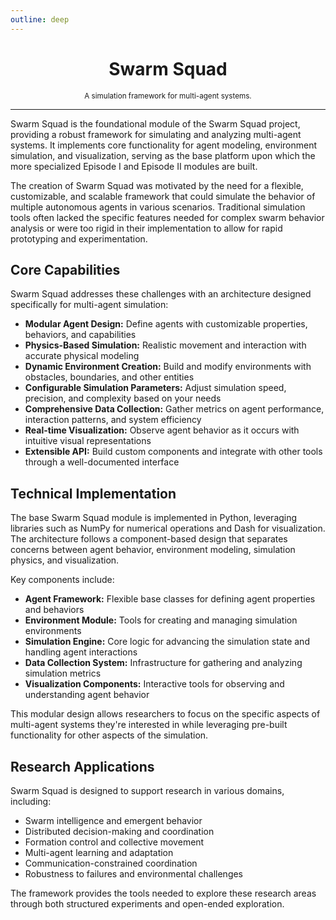 ```yaml
---
outline: deep
---
```


<div align="center">
   <h1>Swarm Squad</h1>
   <small>A simulation framework for multi-agent systems.</small>
</div>

---

Swarm Squad is the foundational module of the Swarm Squad project, providing a robust framework for simulating and analyzing multi-agent systems. It implements core functionality for agent modeling, environment simulation, and visualization, serving as the base platform upon which the more specialized Episode I and Episode II modules are built.

The creation of Swarm Squad was motivated by the need for a flexible, customizable, and scalable framework that could simulate the behavior of multiple autonomous agents in various scenarios. Traditional simulation tools often lacked the specific features needed for complex swarm behavior analysis or were too rigid in their implementation to allow for rapid prototyping and experimentation.

## Core Capabilities

Swarm Squad addresses these challenges with an architecture designed specifically for multi-agent simulation:

- **Modular Agent Design:** Define agents with customizable properties, behaviors, and capabilities
- **Physics-Based Simulation:** Realistic movement and interaction with accurate physical modeling
- **Dynamic Environment Creation:** Build and modify environments with obstacles, boundaries, and other entities
- **Configurable Simulation Parameters:** Adjust simulation speed, precision, and complexity based on your needs
- **Comprehensive Data Collection:** Gather metrics on agent performance, interaction patterns, and system efficiency
- **Real-time Visualization:** Observe agent behavior as it occurs with intuitive visual representations
- **Extensible API:** Build custom components and integrate with other tools through a well-documented interface

## Technical Implementation

The base Swarm Squad module is implemented in Python, leveraging libraries such as NumPy for numerical operations and Dash for visualization. The architecture follows a component-based design that separates concerns between agent behavior, environment modeling, simulation physics, and visualization.

Key components include:

- **Agent Framework:** Flexible base classes for defining agent properties and behaviors
- **Environment Module:** Tools for creating and managing simulation environments
- **Simulation Engine:** Core logic for advancing the simulation state and handling agent interactions
- **Data Collection System:** Infrastructure for gathering and analyzing simulation metrics
- **Visualization Components:** Interactive tools for observing and understanding agent behavior

This modular design allows researchers to focus on the specific aspects of multi-agent systems they're interested in while leveraging pre-built functionality for other aspects of the simulation.

## Research Applications

Swarm Squad is designed to support research in various domains, including:

- Swarm intelligence and emergent behavior
- Distributed decision-making and coordination
- Formation control and collective movement
- Multi-agent learning and adaptation
- Communication-constrained coordination
- Robustness to failures and environmental challenges

The framework provides the tools needed to explore these research areas through both structured experiments and open-ended exploration.
